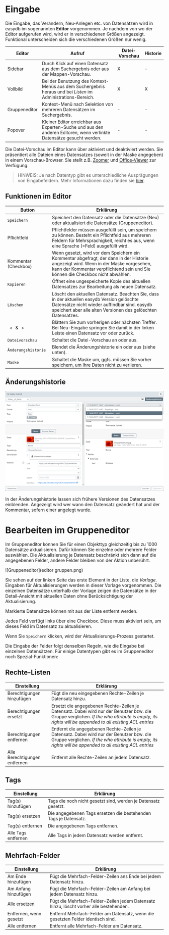 # Eingabe


Die Eingabe, das Verändern, Neu-Anlegen etc. von Datensätzen wird in easydb im sogenannten **Editor** vorgenommen. Je nachdem von wo der Editor aufgerufen wird, wird er in verschiedenen Größen angezeigt. Funktional unterscheiden sich die verschiedenen Größen nur wenig.

|Editor|Aufruf|Datei-Vorschau|Historie|
|--|--|--|--|
|Sidebar|Durch Klick auf einen Datensatz aus dem Suchergebnis oder aus der Mappen-Vorschau.|X|-|
|Vollbild|Bei der Benutzung des Kontext-Menüs aus dem Suchergebnis heraus und bei *Listen* im Administrations-Bereich.|X|X|
|Gruppeneditor|Kontext-Menü nach Selektion von mehreren Datensätzen im Suchergebnis.|-|-|
|Popover|Kleiner Editor erreichbar aus Experten-Suche und aus den anderen Editoren, wenn verlinkte Datensätze gesucht werden.|-|-|

Die Datei-Vorschau im Editor kann über <i class="fa fa-picture-o" aria-hidden="true"></i> aktiviert und deaktiviert werden. Sie präsentiert alle Dateien eines Datensatzes (soweit in der Maske angegeben) in einem Vorschau-Browser. Sie stellt z.B. [Zoomer](./features/datatypes/datatypes.md#tools) und [Office-Viewer](./features/datatypes/datatypes.md#tools) zur Verfügung.

> HINWEIS: Je nach Datentyp gibt es unterschiedliche Ausprägungen von Eingabefeldern. Mehr Informationen dazu finden sie [hier](./features/datatypes/datatypes.md).

## Funktionen im Editor

|Button|Erklärung|
|--|--|
|<code class="button">Speichern</code>|Speichert den Datensatz oder die Datensätze (Neu) oder aktualisiert die Datensätze (Gruppeneditor).|
|Pflichtfeld|Pflichtfelder müssen ausgefüllt sein, um speichern zu können. Besteht ein Pflichtfeld aus mehreren Feldern für Mehrsprachigkeit, reicht es aus, wenn eine Sprache (=Feld) ausgefüllt wird.|
|Kommentar (Checkbox)|Wenn gesetzt, wird vor dem Speichern ein Kommentar abgefragt, der dann in der Historie angezeigt wird. Wenn in der Maske vorgesehen, kann der Kommentar verpflichtend sein und Sie können die Checkbox nicht abwählen.|
|<code class="button">Kopieren</code>|Öffnet eine ungespeicherte Kopie des aktuellen Datensatzes zur Bearbeitung als neuen Datensatz.|
|<code class="button">Löschen</code>|Löscht den aktuellen Datensatz. Beachten Sie, dass in der aktuellen easydb Version gelöschte Datensätze nicht wieder auffindbar sind. easydb speichert aber alle alten Versionen des gelöschten Datensatzes.|
|<code class="button"> < </code> & <code class="button"> > </code>|Blättern Sie zum vorherigen oder nächsten Treffer. Bei Neu-Eingabe springen Sie damit in der linken Leiste einen Datensatz vor oder zurück.|
|<code class="button">Dateivorschau</code>|Schaltet die Datei-Vorschau an oder aus.|
|<code class="button">Änderungshistorie</code>|Blendet die Änderungshistorie ein oder aus (siehe unten).|
|<code class="button">Maske</code>|Schaltet die Maske um, ggfs. müssen Sie vorher speichern, um Ihre Daten nicht zu verlieren.|


## <a name="history"></a>Änderungshistorie

![Änderungshistorie im Vollbild-Editor](historie.png)

In der Änderungshistorie lassen sich frühere Versionen des Datensatzes einblenden. Angezeigt wird wer wann den Datensatz geändert hat und der Kommentar, sofern einer angelegt wurde.


# <a name="group"></a>Bearbeiten im Gruppeneditor

Im Gruppeneditor können Sie für einen Objekttyp gleichzeitig bis zu 1000 Datensätze aktualisieren. Dafür können Sie einzelne oder mehrere Felder auswählen. Die Aktualisierung je Datensatz beschränkt sich dann auf die angegebenen Felder, andere Felder bleiben von der Aktion unberührt.

![Gruppeneditor](editor gruppen.png)

Sie sehen auf der linken Seite das erste Element in der Liste, die *Vorlage*. Eingaben für Aktualisierungen werden in dieser Vorlage vorgenommen. Die einzelnen Datensätze unterhalb der Vorlage zeigen die Datensätze in der Detail-Ansicht mit aktuellen Daten ohne Berücksichtigung der Aktualisierung.

Markierte Datensätze können mit <i class="fa fa-minus"></i> aus der Liste entfernt werden.

Jedes Feld verfügt links über eine Checkbox. Diese muss aktiviert sein, um dieses Feld im Datensatz zu aktualisieren.

Wenn Sie <code class="button">Speichern</code> klicken, wird der Aktualisierungs-Prozess gestartet.

Die Eingabe der Felder folgt denselben Regeln, wie die Eingabe bei einzelnen Datensätzen. Für einige Datentypen gibt es im Gruppeneditor noch Spezial-Funktionen:

## Rechte-Listen

|Einstellung|Erklärung|
|--|--|
|Berechtigungen hinzufügen|Fügt die neu eingegebenen Rechte-Zeilen je Datensatz hinzu.|
|Berechtigungen ersetzt|Ersetzt die angegebenen Rechte-Zeilen je Datensatz. Dabei wird nur der Benutzer bzw. die Gruppe verglichen. *If the who attribute is empty, its rights will be appended to all existing ACL entries*|
|Berechtigungen entfernen|Entfernt die angegebenen Rechte-Zeilen je Datensatz. Dabei wird nur der Benutzer bzw. die Gruppe verglichen. *If the who attribute is empty, its rights will be appended to all existing ACL entries*|
|Alle Berechtigungen entfernen|Entfernt alle Rechte-Zeilen an jedem Datensatz.|

## Tags

|Einstellung|Erklärung|
|--|--|
|Tag(s) hinzufügen|Tags die noch nicht gesetzt sind, werden je Datensatz gesetzt.|
|Tag(s) ersetzen|Die angegebenen Tags ersetzen die bestehenden Tags je Datensatz.|
|Tag(s) entfernen|Die angegebenen Tags entfernen.|
|Alle Tags entfernen|Alle Tags in jedem Datensatz werden entfernt.|

## Mehrfach-Felder

|Einstellung|Erklärung|
|--|--|
|Am Ende hinzufügen|Fügt die Mehrfach-Felder-Zeilen ans Ende bei jedem Datensatz hinzu.|
|Am Anfang hinzufügen|Fügt die Mehrfach-Felder-Zeilen am Anfang bei jedem Datensatz hinzu.|
|Alle ersetzen|Fügt die Mehrfach-Felder-Zeilen jedem Datensatz hinzu, löscht vorher alle bestehenden.|
|Entfernen, wenn gesetzt|Entfernt Mehrfach-Felder am Datensatz, wenn die gesetzten Felder identisch sind.|
|Alle entfernen|Entfernt alle Mehrfach-Felder am Datensatz.|








